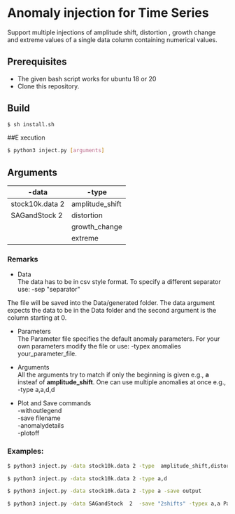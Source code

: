 # Anomaly injection for Time Series  
Support multiple injections of amplitude shift, distortion , growth change and extreme values of a single data column containing numerical values.


## Prerequisites
- The given bash script works for ubuntu 18 or 20 
- Clone this repository.

## Build
```bash
$ sh install.sh
```
##E xecution
```bash
$ python3 inject.py [arguments]
```
## Arguments

 | -data  | -type   
 | -------- | -------- | 
 | stock10k.data 2    | amplitude_shift |
 | SAGandStock  2  |distortion |  
 |   | growth_change |
 |   | extreme |   
 




### Remarks
- Data\
The data has to be in csv style format. To specify a different separator use:
-sep  "separator"

The file will be saved into the Data/generated folder.
The data argument expects the data to be in the Data folder and the second argument
is the column starting at 0.
- Parameters\
The Parameter file specifies the default anomaly parameters.
For your own parameters modify the file or use:
-typex anomalies your_parameter_file.

- Arguments\
All the arguments try to match if only the beginning is given e.g.,  **a** insteaf of **amplitude_shift**.
One can use multiple anomalies at once e.g., -type a,a,d,d

- Plot and Save commands\
-withoutlegend\
-save filename\
-anomalydetails\
-plotoff
### Examples:
```bash
$ python3 inject.py -data stock10k.data 2 -type  amplitude_shift,distortion -anomalydetails

$ python3 inject.py -data stock10k.data 2 -type a,d 

$ python3 inject.py -data stock10k.data 2 -type a -save output 

$ python3 inject.py -data SAGandStock  2  -save "2shifts" -typex a,a Parameters -plotoff

```

[comment]: <> (### Additional experimental run)

[comment]: <> (The file runc.py has an optional argument -cont where one can continue working on the same anomalies and -delete to delete an anomalie by index)

[comment]: <> (#### Example)

[comment]: <> (```bash)

[comment]: <> ($ python3 runc.py -data Data/stock10k.data -col 2 -cont)

[comment]: <> (-t a -l 10 )

[comment]: <> (-t d   )

[comment]: <> (-t g)

[comment]: <> (-an )

[comment]: <> (1 {'type': 'amplitude_shift', 'factor': 8, 'index_range': &#40;690, 699&#41;} )

[comment]: <> (2 {'type': 'distortion', 'factor': 8, 'index_range': &#40;11270, 11279&#41;} )

[comment]: <> (3 {'type': 'growth_change', 'factor': 8, 'index_range': &#40;5064, 5073&#41;} )

[comment]: <> (-delete 2 )

[comment]: <> (-an )

[comment]: <> (1 {'type': 'amplitude_shift', 'factor': 8, 'index_range': &#40;690, 699&#41;} )

[comment]: <> (3 {'type': 'growth_change', 'factor': 8, 'index_range': &#40;5064, 5073&#41;} )

[comment]: <> (-save continiousoutput)

[comment]: <> (exit)

[comment]: <> (```)


